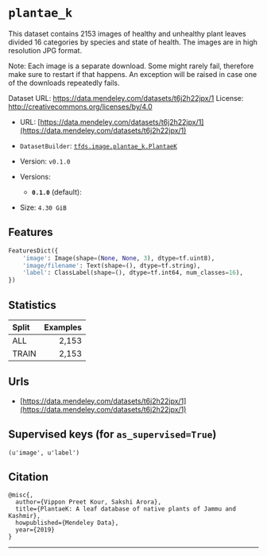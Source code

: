 <div itemscope itemtype="http://schema.org/Dataset">
  <div itemscope itemprop="includedInDataCatalog" itemtype="http://schema.org/DataCatalog">
    <meta itemprop="name" content="TensorFlow Datasets" />
  </div>

  <meta itemprop="name" content="plantae_k" />
  <meta itemprop="description" content="&#10;This dataset contains 2153 images of healthy and unhealthy plant leaves divided&#10;16 categories by species and state of health. The images are in high resolution&#10;JPG format.&#10;&#10;Note: Each image is a separate download. Some might rarely fail, therefore make&#10;sure to restart if that happens. An exception will be raised in case one of the&#10;downloads repeatedly fails.&#10;&#10;Dataset URL: https://data.mendeley.com/datasets/t6j2h22jpx/1&#10;License: http://creativecommons.org/licenses/by/4.0&#10;&#10;&#10;To use this dataset:&#10;&#10;```python&#10;import tensorflow_datasets as tfds&#10;&#10;ds = tfds.load('plantae_k', split='train')&#10;for ex in ds.take(4):&#10;  print(ex)&#10;```&#10;&#10;See [the guide](https://www.tensorflow.org/datasets/overview) for more&#10;informations on [tensorflow_datasets](https://www.tensorflow.org/datasets).&#10;&#10;" />
  <meta itemprop="url" content="https://www.tensorflow.org/datasets/catalog/plantae_k" />
  <meta itemprop="sameAs" content="https://data.mendeley.com/datasets/t6j2h22jpx/1" />
  <meta itemprop="citation" content="&#10;@misc{,&#10;  author={Vippon Preet Kour, Sakshi Arora},&#10;  title={PlantaeK: A leaf database of native plants of Jammu and Kashmir},&#10;  howpublished={Mendeley Data},&#10;  year={2019}&#10;}&#10;" />
</div>

# `plantae_k`

This dataset contains 2153 images of healthy and unhealthy plant leaves divided
16 categories by species and state of health. The images are in high resolution
JPG format.

Note: Each image is a separate download. Some might rarely fail, therefore make
sure to restart if that happens. An exception will be raised in case one of the
downloads repeatedly fails.

Dataset URL: https://data.mendeley.com/datasets/t6j2h22jpx/1 License:
http://creativecommons.org/licenses/by/4.0

*   URL:
    [https://data.mendeley.com/datasets/t6j2h22jpx/1](https://data.mendeley.com/datasets/t6j2h22jpx/1)
*   `DatasetBuilder`:
    [`tfds.image.plantae_k.PlantaeK`](https://github.com/tensorflow/datasets/tree/master/tensorflow_datasets/image/plantae_k.py)
*   Version: `v0.1.0`
*   Versions:

    *   **`0.1.0`** (default):

*   Size: `4.30 GiB`

## Features

```python
FeaturesDict({
    'image': Image(shape=(None, None, 3), dtype=tf.uint8),
    'image/filename': Text(shape=(), dtype=tf.string),
    'label': ClassLabel(shape=(), dtype=tf.int64, num_classes=16),
})
```

## Statistics

Split | Examples
:---- | -------:
ALL   | 2,153
TRAIN | 2,153

## Urls

*   [https://data.mendeley.com/datasets/t6j2h22jpx/1](https://data.mendeley.com/datasets/t6j2h22jpx/1)

## Supervised keys (for `as_supervised=True`)

`(u'image', u'label')`

## Citation

```
@misc{,
  author={Vippon Preet Kour, Sakshi Arora},
  title={PlantaeK: A leaf database of native plants of Jammu and Kashmir},
  howpublished={Mendeley Data},
  year={2019}
}
```

--------------------------------------------------------------------------------
